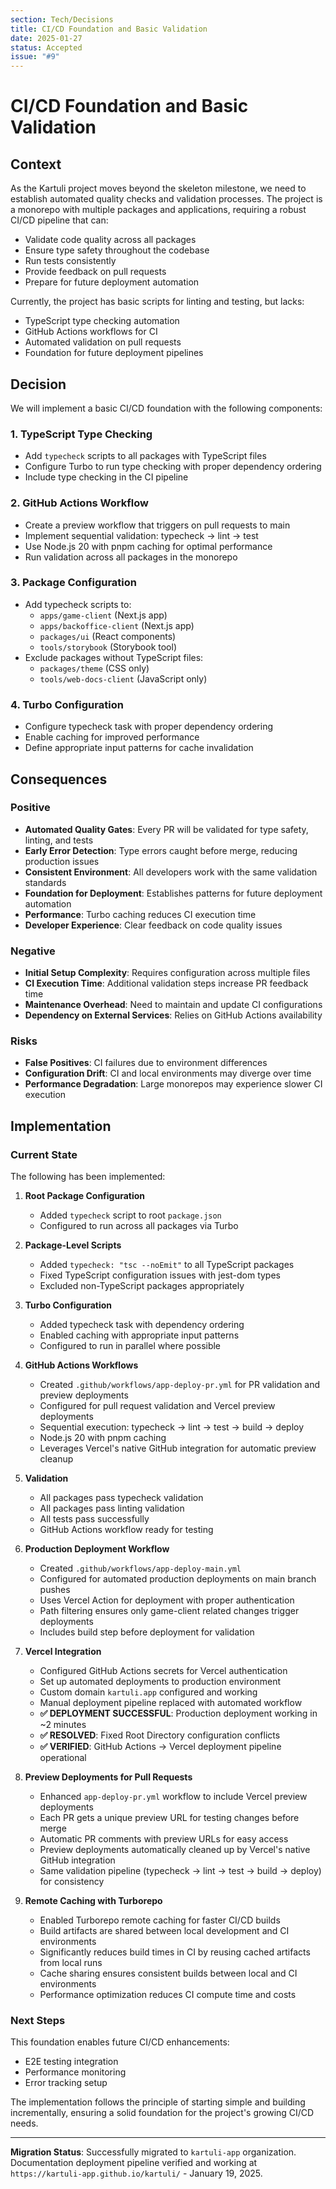 ```yaml
---
section: Tech/Decisions
title: CI/CD Foundation and Basic Validation
date: 2025-01-27
status: Accepted
issue: "#9"
---
```


# CI/CD Foundation and Basic Validation

## Context

As the Kartuli project moves beyond the skeleton milestone, we need to establish automated quality checks and validation processes. The project is a monorepo with multiple packages and applications, requiring a robust CI/CD pipeline that can:

- Validate code quality across all packages
- Ensure type safety throughout the codebase
- Run tests consistently
- Provide feedback on pull requests
- Prepare for future deployment automation

Currently, the project has basic scripts for linting and testing, but lacks:
- TypeScript type checking automation
- GitHub Actions workflows for CI
- Automated validation on pull requests
- Foundation for future deployment pipelines

## Decision

We will implement a basic CI/CD foundation with the following components:

### 1. TypeScript Type Checking
- Add `typecheck` scripts to all packages with TypeScript files
- Configure Turbo to run type checking with proper dependency ordering
- Include type checking in the CI pipeline

### 2. GitHub Actions Workflow
- Create a preview workflow that triggers on pull requests to main
- Implement sequential validation: typecheck → lint → test
- Use Node.js 20 with pnpm caching for optimal performance
- Run validation across all packages in the monorepo

### 3. Package Configuration
- Add typecheck scripts to:
  - `apps/game-client` (Next.js app)
  - `apps/backoffice-client` (Next.js app)  
  - `packages/ui` (React components)
  - `tools/storybook` (Storybook tool)
- Exclude packages without TypeScript files:
  - `packages/theme` (CSS only)
  - `tools/web-docs-client` (JavaScript only)

### 4. Turbo Configuration
- Configure typecheck task with proper dependency ordering
- Enable caching for improved performance
- Define appropriate input patterns for cache invalidation

## Consequences

### Positive
- **Automated Quality Gates**: Every PR will be validated for type safety, linting, and tests
- **Early Error Detection**: Type errors caught before merge, reducing production issues
- **Consistent Environment**: All developers work with the same validation standards
- **Foundation for Deployment**: Establishes patterns for future deployment automation
- **Performance**: Turbo caching reduces CI execution time
- **Developer Experience**: Clear feedback on code quality issues

### Negative
- **Initial Setup Complexity**: Requires configuration across multiple files
- **CI Execution Time**: Additional validation steps increase PR feedback time
- **Maintenance Overhead**: Need to maintain and update CI configurations
- **Dependency on External Services**: Relies on GitHub Actions availability

### Risks
- **False Positives**: CI failures due to environment differences
- **Configuration Drift**: CI and local environments may diverge over time
- **Performance Degradation**: Large monorepos may experience slower CI execution

## Implementation

### Current State
The following has been implemented:

1. **Root Package Configuration**
   - Added `typecheck` script to root `package.json`
   - Configured to run across all packages via Turbo

2. **Package-Level Scripts**
   - Added `typecheck: "tsc --noEmit"` to all TypeScript packages
   - Fixed TypeScript configuration issues with jest-dom types
   - Excluded non-TypeScript packages appropriately

3. **Turbo Configuration**
   - Added typecheck task with dependency ordering
   - Enabled caching with appropriate input patterns
   - Configured to run in parallel where possible

4. **GitHub Actions Workflows**
   - Created `.github/workflows/app-deploy-pr.yml` for PR validation and preview deployments
   - Configured for pull request validation and Vercel preview deployments
   - Sequential execution: typecheck → lint → test → build → deploy
   - Node.js 20 with pnpm caching
   - Leverages Vercel's native GitHub integration for automatic preview cleanup

5. **Validation**
   - All packages pass typecheck validation
   - All packages pass linting validation  
   - All tests pass successfully
   - GitHub Actions workflow ready for testing

4. **Production Deployment Workflow**
   - Created `.github/workflows/app-deploy-main.yml`
   - Configured for automated production deployments on main branch pushes
   - Uses Vercel Action for deployment with proper authentication
   - Path filtering ensures only game-client related changes trigger deployments
   - Includes build step before deployment for validation

5. **Vercel Integration**
   - Configured GitHub Actions secrets for Vercel authentication
   - Set up automated deployments to production environment
   - Custom domain `kartuli.app` configured and working
   - Manual deployment pipeline replaced with automated workflow
   - **✅ DEPLOYMENT SUCCESSFUL**: Production deployment working in ~2 minutes
   - **✅ RESOLVED**: Fixed Root Directory configuration conflicts
   - **✅ VERIFIED**: GitHub Actions → Vercel deployment pipeline operational

6. **Preview Deployments for Pull Requests**
   - Enhanced `app-deploy-pr.yml` workflow to include Vercel preview deployments
   - Each PR gets a unique preview URL for testing changes before merge
   - Automatic PR comments with preview URLs for easy access
   - Preview deployments automatically cleaned up by Vercel's native GitHub integration
   - Same validation pipeline (typecheck → lint → test → build → deploy) for consistency

7. **Remote Caching with Turborepo**
   - Enabled Turborepo remote caching for faster CI/CD builds
   - Build artifacts are shared between local development and CI environments
   - Significantly reduces build times in CI by reusing cached artifacts from local runs
   - Cache sharing ensures consistent builds between local and CI environments
   - Performance optimization reduces CI compute time and costs

### Next Steps
This foundation enables future CI/CD enhancements:
- E2E testing integration
- Performance monitoring
- Error tracking setup

The implementation follows the principle of starting simple and building incrementally, ensuring a solid foundation for the project's growing CI/CD needs.

---

**Migration Status**: Successfully migrated to `kartuli-app` organization. Documentation deployment pipeline verified and working at `https://kartuli-app.github.io/kartuli/` - January 19, 2025.
